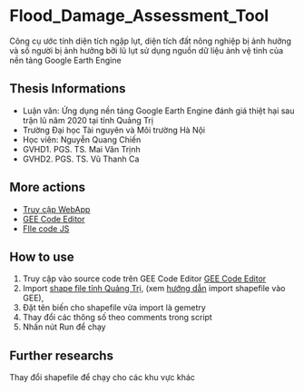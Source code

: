 # Flood_Damage_Assessment_Tool
Công cụ ước tính diện tích ngập lụt, diện tích đất nông nghiệp bị ảnh hưởng và số người bị ảnh hưởng bỡi lũ lụt
sử dụng nguồn dữ liệu ảnh vệ tinh của nền tảng Google Earth Engine

## Thesis Informations
- Luận văn: Ứng dụng nền tảng Google Earth Engine đánh giá thiệt hại sau trận lũ năm 2020 tại tỉnh Quảng Trị
- Trường Đại học Tài nguyên và Môi trường Hà Nội
- Học viên: Nguyễn Quang Chiến
- GVHD1. PGS. TS. Mai Văn Trịnh
- GVHD2. PGS. TS. Vũ Thanh Ca

## More actions
- [Truy cập WebApp](https://chiennguyen7165.users.earthengine.app/view/flood-damage-assessment-tool)
- [GEE Code Editor](https://code.earthengine.google.com/6afcda3369b04dd634bde0adf20d83c6)
- [FIle code JS](https://github.com/chiennguyen7165/Flood_Damage_Assessment_Tool/blob/main/gee_script.js)

## How to use
1. Truy cập vào source code trên GEE Code Editor [GEE Code Editor](https://code.earthengine.google.com/6afcda3369b04dd634bde0adf20d83c6)
2. Import [shape file tỉnh Quảng Trị](https://github.com/chiennguyen7165/Flood_Damage_Assessment_Tool/blob/main/shapefile_QT.rar), (xem [hướng dẫn](https://developers.google.com/earth-engine/guides/table_upload#:~:text=4326%20before%20uploading.-,Upload%20a%20Shapefile,on%20your%20local%20file%20system.) import shapefile vào GEE), 
3. Đặt tên biến cho shapefile vừa import là gemetry
4. Thay đổi các thông số theo comments trong script
5. Nhấn nút Run để chạy

## Further researchs
Thay đổi shapefile để chạy cho các khu vực khác
